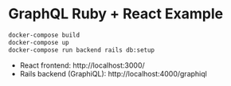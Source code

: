 # GraphQL Ruby + React Example

```sh
docker-compose build
docker-compose up
docker-compose run backend rails db:setup
```

- React frontend: http://localhost:3000/
- Rails backend (GraphiQL): http://localhost:4000/graphiql
